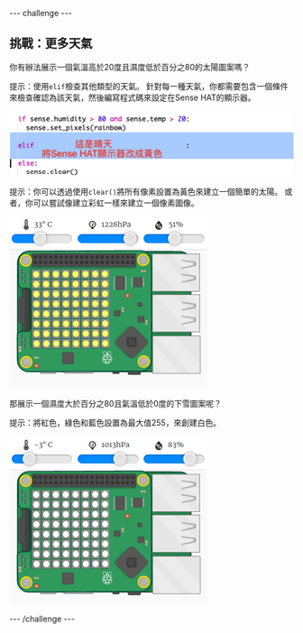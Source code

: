 \--- challenge \---

## 挑戰：更多天氣

你有辦法展示一個氣溫高於20度且濕度低於百分之80的太陽圖案嗎？

提示：使用`elif`檢查其他類型的天氣。 針對每一種天氣，你都需要包含一個條件來檢查確認為該天氣，然後編寫程式碼來設定在Sense HAT的顯示器。

![螢幕截圖](images/rainbow-elif.png)

提示：你可以透過使用`clear()`將所有像素設置為黃色來建立一個簡單的太陽。 或者，你可以嘗試像建立彩虹一樣來建立一個像素圖像。

![螢幕截圖](images/rainbow-sun.png)

那展示一個濕度大於百分之80且氣溫低於0度的下雪圖案呢？

提示：將紅色，綠色和藍色設置為最大值255，來創建白色。

![螢幕截圖](images/rainbow-snow.png)

\--- /challenge \---